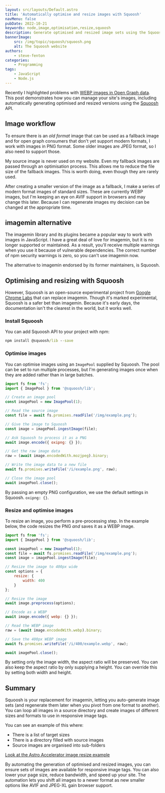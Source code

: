 ```yaml
---
layout: src/layouts/Default.astro
title: 'Automatically optimise and resize images with Squoosh'
navMenu: false
pubDate: 2022-10-21
keywords: node,image,optimisation,resize,squoosh
description: Generate optimised and resized image sets using the Squoosh API in Node.
bannerImage:
    src: /img/topic/squoosh/squoosh.png
    alt: The Squoosh website
authors:
    - steve-fenton
categories:
    - Programming
tags:
    - JavaScript
    - Node.js
---
```


Recently I highlighted problems with [WEBP images in Open Graph data](https://www.stevefenton.co.uk/blog/2022/10/webp-opengraph-images/). This post demonstrates how you can manage your site's images, including automatically generating optimised and resized versions using the [Squoosh](https://squoosh.app/) API.

## Image workflow

To ensure there is an *old format* image that can be used as a fallback image and for open graph consumers that don't yet support modern formats, I work with images in PNG format. Some older images are JPEG format, so I also need to support those.

My source image is never used on my website. Even my fallback images are passed through an optimisation process. This allows me to reduce the file size of the fallback images. This is worth doing, even though they are rarely used.

After creating a smaller version of the image as a fallback, I make a series of modern format images of standard sizes. These are currently WEBP images, but I'm keeping an eye on AVIF support in browsers and may change this later. Because I can regenerate images my decision can be changed at the appropriate time.

## imagemin alternative

The imagemin library and its plugins became a popular way to work with images in JavaScript. I have a great deal of love for imagemin, but it is no longer supported or maintained. As a result, you'll receive multiple warnings when you use it because of vulnerable dependencies. The correct number of npm security warnings is zero, so you can't use imagemin now.

The alternative to imagemin endorsed by its former maintainers, is Squoosh.

## Optimising and resizing with Squoosh

However, Squoosh is an open-source experimental project from [Google Chrome Labs](https://github.com/GoogleChromeLabs/squoosh) that can replace imagemin. Though it's marked experimental, Squoosh is a safer bet than imagemin. Because it's early days, the documentation isn't the clearest in the world, but it works well.

### Install Squoosh

You can add Squoosh API to your project with npm:

```cmd
npm install @squoosh/lib --save
```

### Optimise images

You can optimise images using an `ImagePool` supplied by Squoosh. The pool can be set to run multiple processes, but I'm generating images once when they are added rather than in large batches.

```javascript
import fs from 'fs';
import { ImagePool } from '@squoosh/lib';

// Create an image pool
const imagePool = new ImagePool(1);

// Read the source image
const file = await fs.promises.readFile('/img/example.png');

// Give the image to Squoosh
const image = imagePool.ingestImage(file);

// Ask Squoosh to process it as a PNG
await image.encode({ oxipng: {} });

// Get the raw image data
raw = (await image.encodedWith.mozjpeg).binary;

// Write the image data to a new file
await fs.promises.writeFile('/i/example.png', raw);

// Close the image pool
await imagePool.close();
```

By passing an empty PNG configuration, we use the default settings in Squoosh. `oxipng: {}`.

### Resize and optimise images

To resize an image, you perform a pre-processing step. In the example below, the code resizes the PNG *and* saves it as a WEBP image.

```javascript
import fs from 'fs';
import { ImagePool } from '@squoosh/lib';

const imagePool = new ImagePool(1);
const file = await fs.promises.readFile('/img/example.png');
const image = imagePool.ingestImage(file);

// Resize the image to 400px wide
const options = {
    resize: {
        width: 400
    }
};

// Resize the image
await image.preprocess(options);

// Encode as a WEBP
await image.encode({ webp: {} });

// Read the WEBP image
raw = (await image.encodedWith.webp).binary;

// Save the 400px WEBP image
await fs.promises.writeFile('/i/400/example.webp', raw);

await imagePool.close();
```

By setting only the image width, the aspect ratio will be preserved. You can also keep the aspect ratio by only supplying a height. You can override this by setting both width and height.

## Summary

Squoosh is your replacement for imagemin, letting you auto-generate image sets (and regenerate them later when you pivot from one format to another). You can loop all images in a source directory and create images of different sizes and formats to use in responsive image tags.

You can see an example of this where:

- There is a list of target sizes
- There is a directory filled with source images
- Source images are organised into sub-folders

[Look at the Astro Accelerator image resize example](https://github.com/Steve-Fenton/astro-accelerator/blob/main/src/utilities/img.js)

By automating the generation of optimised and resized images, you can ensure sets of images are available for responsive image tags. You can also lower your page size, reduce bandwidth, and speed up your site. The automation lets you shift all images to a newer format as new smaller options like AVIF and JPEG-XL gain browser support.